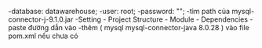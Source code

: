 -database: datawarehouse;
-user: root;
-password: "";
-tìm path của mysql-connector-j-9.1.0.jar
-Setting - Project Structure - Module - Dependencies - paste đường dẫn vào
-thêm ( <!-- MySQL Connector/J -->
<dependency>
<groupId>mysql</groupId>
<artifactId>mysql-connector-java</artifactId>
<version>8.0.28</version>
</dependency> ) vào file pom.xml nếu chưa có


